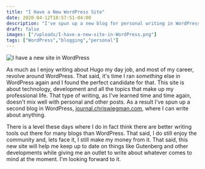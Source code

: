 ```yaml
---
title: "I Have a New WordPress Site"
date: 2020-04-12T18:57:51-04:00
description: "I've spun up a new blog for personal writing in WordPress."
draft: false
images: ["/uploads/I-have-a-new-site-in-WordPress.png"]
tags: ["WordPress","blogging","personal"]
---
```


![I have a new site in WordPress](/uploads/I-have-a-new-site-in-WordPress.png)

As much as I enjoy writing about Hugo my day job, and most of my career, revolve around WordPress. That said, it's time I ran _something_ else in WordPress again and I found the perfect candidate for that. This site is about technology, development and all the topics that make up my professional life. That type of writing, as I've learned time and time again, doesn't mix well with personal and other posts. As a result I've spun up a second blog in WordPress, [journal.chriswiegman.com](https://journal.chriswiegman.com), where I can write about anything.

There is a level these days where I do in fact think there are better writing tools out there for many blogs than WordPress. That said, I do still enjoy the community and, lets face it, I still make my money from it. That said, this new site will help me keep up to date on things like Gutenberg and other developments while giving me an outlet to write about whatever comes to mind at the moment. I'm looking forward to it.
